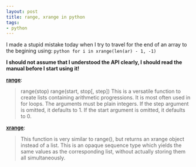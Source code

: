 ```yaml
---
layout: post 
title: range, xrange in python
tags:
- python
---
```


I made a stupid mistake today when I try to travel for the end of an array to the begining using:
```python for i in xrange(len(ar) - 1, -1) ```

**I should not assume that I understood the API clearly, I should read the manual before I start using it!**

**[range](https://docs.python.org/2/library/functions.html?highlight=range#range)**:

> range(stop)
> range(start, stop[, step])
> This is a versatile function to create lists containing arithmetic progressions. It is most often used in for loops. The arguments must be plain integers. If the step argument is omitted, it defaults to 1. If the start argument is omitted, it defaults to 0. 


**[xrange](https://docs.python.org/2/library/functions.html#xrange)**:

> This function is very similar to range(), but returns an xrange object instead of a list. This is an opaque sequence type which yields the same values as the corresponding list, without actually storing them all simultaneously. 

